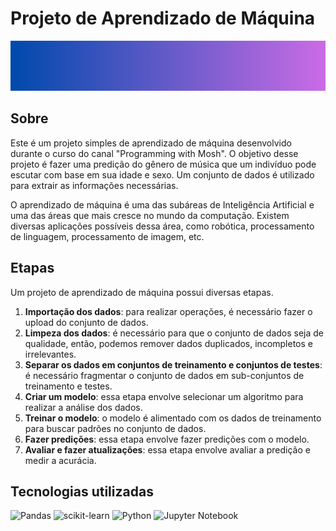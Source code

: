 # Projeto de Aprendizado de Máquina

<img src="./assets/header.png" style="width: 100%; height: 80px">

## Sobre

Este é um projeto simples de aprendizado de máquina desenvolvido durante o curso do canal "Programming with Mosh".  O objetivo desse projeto é fazer uma predição do gênero de música que um indivíduo pode escutar com base em sua idade e sexo. Um conjunto de dados é utilizado para extrair as informações necessárias.

O aprendizado de máquina é uma das subáreas de Inteligência Artificial e uma das áreas que mais cresce no mundo da computação. Existem diversas aplicações possíveis dessa área, como robótica, processamento de linguagem, processamento de imagem, etc.

## Etapas

Um projeto de aprendizado de máquina possui diversas etapas.

1. **Importação dos dados**: para realizar operações, é necessário fazer o upload do conjunto de dados.
2. **Limpeza dos dados**: é necessário para que o conjunto de dados seja de qualidade, então, podemos remover dados duplicados, incompletos e irrelevantes.
3. **Separar os dados em conjuntos de treinamento e conjuntos de testes**: é necessário fragmentar o conjunto de dados em sub-conjuntos de treinamento e testes.
4. **Criar um modelo**: essa etapa envolve selecionar um algoritmo para realizar a análise dos dados.
5. **Treinar o modelo**: o modelo é alimentado com os dados de treinamento para buscar padrões no conjunto de dados.
6. **Fazer predições**: essa etapa envolve fazer predições com o modelo.
7. **Avaliar e fazer atualizações**: essa etapa envolve avaliar a predição e medir a acurácia. 

## Tecnologias utilizadas

![Pandas](https://img.shields.io/badge/pandas-%23150458.svg?style=for-the-badge&logo=pandas&logoColor=white)
![scikit-learn](https://img.shields.io/badge/scikit--learn-%23F7931E.svg?style=for-the-badge&logo=scikit-learn&logoColor=white)
![Python](https://img.shields.io/badge/python-3670A0?style=for-the-badge&logo=python&logoColor=ffdd54)
![Jupyter Notebook](https://img.shields.io/badge/jupyter-%23FA0F00.svg?style=for-the-badge&logo=jupyter&logoColor=white)